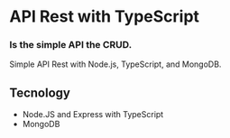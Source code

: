 # API Rest with TypeScript
### Is the simple API the CRUD.
Simple API Rest with Node.js, TypeScript, and MongoDB.

## Tecnology

- Node.JS and Express with TypeScript
- MongoDB
